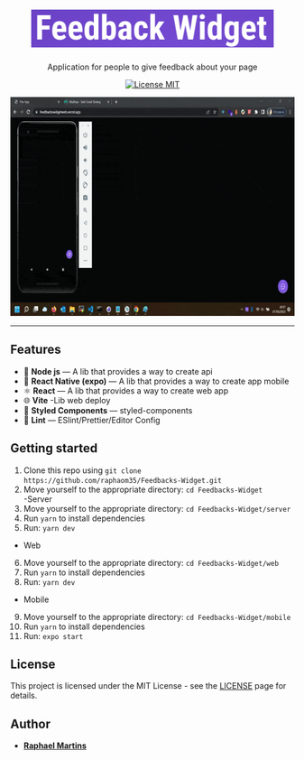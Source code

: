 <h1 align="center">
<img src="https://github.com/raphaom35/Feedbacks-Widget/blob/master/feed.png" width="430" height="67"/> 

<br>
</h1>

<p align="center">
Application for people to give feedback about your page
</p>

<p align="center">
  <a href="https://opensource.org/licenses/MIT">
    <img src="https://img.shields.io/badge/License-MIT-blue.svg" alt="License MIT">
  </a>
</p>

<div align="center">
<img src="./video.gif" width="700" height="388" />
</div>

<hr />

## Features

- 💾 **Node js** — A lib that provides a way to create api
- 📱 **React Native (expo)** — A lib that provides a way to create app mobile
- ⚛️ **React** — A lib that provides a way to create web app
- 🌐	**Vite** -Lib web deploy
- 💅 **Styled Components** — styled-components
- 💖 **Lint** — ESlint/Prettier/Editor Config

## Getting started

1. Clone this repo using `git clone https://github.com/raphaom35/Feedbacks-Widget.git`
2. Move yourself to the appropriate directory: `cd Feedbacks-Widget`<br />
-Server
3. Move yourself to the appropriate directory: `cd Feedbacks-Widget/server`<br />
4. Run `yarn` to install dependencies<br />
5. Run: `yarn dev`
- Web
6. Move yourself to the appropriate directory: `cd Feedbacks-Widget/web`<br />
7. Run `yarn` to install dependencies<br />
8. Run: `yarn dev`
- Mobile
9. Move yourself to the appropriate directory: `cd Feedbacks-Widget/mobile`<br />
10. Run `yarn` to install dependencies<br />
11. Run: `expo start`

## License

This project is licensed under the MIT License - see the [LICENSE](https://opensource.org/licenses/MIT) page for details.

## Author

- [**Raphael Martins**](https://www.linkedin.com/in/raphaelmartinsdev)
